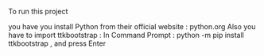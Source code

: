 To run this project  

you have you install Python from their official website : python.org
Also you have to import ttkbootstrap : In Command Prompt : python -m pip install ttkbootstrap , and press Enter
